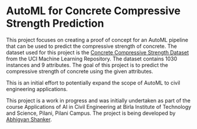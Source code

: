 # AutoML for Concrete Compressive Strength Prediction
This project focuses on creating a proof of concept for an AutoML pipeline that can be used to predict the compressive strength of concrete. The dataset used for this project is the [Concrete Compressive Strength Dataset](https://archive.ics.uci.edu/ml/datasets/Concrete+Compressive+Strength) from the UCI Machine Learning Repository. The dataset contains 1030 instances and 9 attributes. The goal of this project is to predict the compressive strength of concrete using the given attributes.

This is an initial effort to potentially expand the scope of AutoML to civil engineering applications. 

This project is a work in progress and was initially undertaken as part of the course Applications of AI in Civil Engineering at Birla Institute of Technology and Science, Pilani, Pilani Campus. The project is being developed by [Abhigyan Shanker](https://www.linkedin.com/in/abhigyan-shanker-1b26501b2/).
